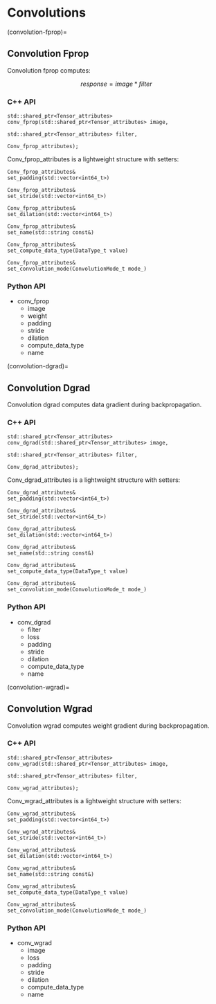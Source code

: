 
# Convolutions

(convolution-fprop)=
## Convolution Fprop

Convolution fprop computes:

$$ response = image * filter $$

### C++ API


```
std::shared_ptr<Tensor_attributes> conv_fprop(std::shared_ptr<Tensor_attributes> image,
                                                  std::shared_ptr<Tensor_attributes> filter,
                                                  Conv_fprop_attributes);
```

Conv_fprop_attributes is a lightweight structure with setters:  
```
Conv_fprop_attributes&
set_padding(std::vector<int64_t>)

Conv_fprop_attributes&
set_stride(std::vector<int64_t>)

Conv_fprop_attributes&
set_dilation(std::vector<int64_t>)

Conv_fprop_attributes&
set_name(std::string const&)

Conv_fprop_attributes&
set_compute_data_type(DataType_t value)

Conv_fprop_attributes&
set_convolution_mode(ConvolutionMode_t mode_)
```

### Python API

- conv_fprop
    - image
    - weight
    - padding
    - stride
    - dilation
    - compute_data_type
    - name

(convolution-dgrad)=
## Convolution Dgrad

Convolution dgrad computes data gradient during backpropagation.

### C++ API

```
std::shared_ptr<Tensor_attributes> conv_dgrad(std::shared_ptr<Tensor_attributes> image,
                                                  std::shared_ptr<Tensor_attributes> filter,
                                                  Conv_dgrad_attributes);
```

Conv_dgrad_attributes is a lightweight structure with setters:  
```
Conv_dgrad_attributes&
set_padding(std::vector<int64_t>)

Conv_dgrad_attributes&
set_stride(std::vector<int64_t>)

Conv_dgrad_attributes&
set_dilation(std::vector<int64_t>)

Conv_dgrad_attributes&
set_name(std::string const&)

Conv_dgrad_attributes&
set_compute_data_type(DataType_t value)

Conv_dgrad_attributes&
set_convolution_mode(ConvolutionMode_t mode_)
```

### Python API

- conv_dgrad
    - filter
    - loss
    - padding
    - stride
    - dilation
    - compute_data_type
    - name

(convolution-wgrad)=
## Convolution Wgrad

Convolution wgrad computes weight gradient during backpropagation.

### C++ API

```
std::shared_ptr<Tensor_attributes> conv_wgrad(std::shared_ptr<Tensor_attributes> image,
                                                  std::shared_ptr<Tensor_attributes> filter,
                                                  Conv_wgrad_attributes);
```

Conv_wgrad_attributes is a lightweight structure with setters:  
```
Conv_wgrad_attributes&
set_padding(std::vector<int64_t>)

Conv_wgrad_attributes&
set_stride(std::vector<int64_t>)

Conv_wgrad_attributes&
set_dilation(std::vector<int64_t>)

Conv_wgrad_attributes&
set_name(std::string const&)

Conv_wgrad_attributes&
set_compute_data_type(DataType_t value)

Conv_wgrad_attributes&
set_convolution_mode(ConvolutionMode_t mode_)
```

### Python API

- conv_wgrad
    - image
    - loss
    - padding
    - stride
    - dilation
    - compute_data_type
    - name
